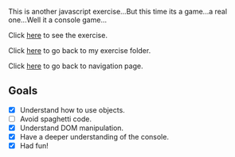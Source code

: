 This is another javascript exercise...But this time its a game...a real one...Well it a console game...

Click [here](https://scenoxmans.github.io/learning-frontend/exercises/1.javascript/7.console-rpg/) to see the exercise. 

Click [here](https://github.com/scenoxmans/learning-frontend/tree/master/exercises/1.javascript) to go back to my exercise folder.

Click [here](https://scenoxmans.github.io/learning-frontend/) to go back to navigation page.


## Goals

- [x] Understand how to use objects.
- [ ] Avoid spaghetti code.
- [x] Understand DOM manipulation.
- [x] Have a deeper understanding of the console.
- [x] Had fun!

